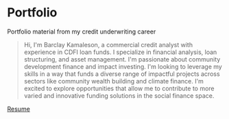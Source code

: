 # Portfolio
Portfolio material from my credit underwriting career

> Hi, I'm Barclay Kamaleson, a commercial credit analyst with experience in CDFI loan funds. I specialize in financial analysis, loan structuring, and asset management. I'm passionate about community development finance and impact investing. I'm looking to leverage my skills in a way that funds a diverse range of impactful projects across sectors like community wealth building and climate finance. I'm excited to explore opportunities that allow me to contribute to more varied and innovative funding solutions in the social finance space.

[Resume](https://github.com/bkamaleson/Portfolio/blob/517e2794b9dcb2c67a08fb7e99f9816328ade685/Barclay_Kamaleson%20(general)%20(1).pdf)
